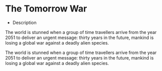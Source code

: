 # The Tomorrow War

* Description

The world is stunned when a group of time travellers arrive from the year 2051 to deliver an urgent message: thirty years in the future, mankind is losing a global war against a deadly alien species.

The world is stunned when a group of time travellers arrive from the year 2051 to deliver an urgent message: thirty years in the future, mankind is losing a global war against a deadly alien species.

